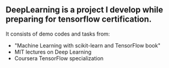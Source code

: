## DeepLearning is a project I develop while preparing for tensorflow certification.

It consists of demo codes and tasks from:
- "Machine Learning with scikit-learn and TensorFlow book"
- MIT lectures on Deep Learning
- Coursera TensorFlow specialization

